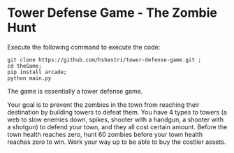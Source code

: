 # Tower Defense Game - The Zombie Hunt

Execute the following command to execute the code:

```
git clone https://github.com/hshastri/tower-defense-game.git ;
cd theGame;
pip install arcade; 
python main.py
```

The game is essentially a tower defense game. 

Your goal is to prevent the zombies in the town from reaching their destination by building towers to defeat them. You have 4 types to towers (a web to slow enemies down, spikes, shooter with a handgun, a shooter with a shotgun) to defend your town, and they all cost certain amount. Before the town health reaches zero, hunt 60 zombies before your town health reaches zero to win. Work your way up to be able to buy the costlier assets. 
